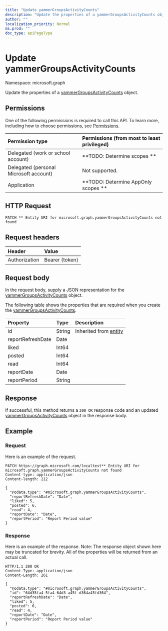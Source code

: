 ```yaml
---
title: "Update yammerGroupsActivityCounts"
description: "Update the properties of a yammerGroupsActivityCounts object."
author: ""
localization_priority: Normal
ms.prod: ""
doc_type: apiPageType
---
```


# Update yammerGroupsActivityCounts

Namespace: microsoft.graph

Update the properties of a [yammerGroupsActivityCounts](../resources/yammergroupsactivitycounts.md) object.

## Permissions
One of the following permissions is required to call this API. To learn more, including how to choose permissions, see [Permissions](/concepts/permissions-reference.md).

|Permission type|Permissions (from most to least privileged)|
|:---|:---|
|Delegated (work or school account)|**TODO: Determine scopes **|
|Delegated (personal Microsoft account)|Not supported.|
|Application|**TODO: Determine AppOnly scopes **|

## HTTP Request
<!-- {
  "blockType": "ignored"
}
-->
``` http
PATCH ** Entity URI for microsoft.graph.yammerGroupsActivityCounts not found
```

## Request headers
|Header|Value|
|:---|:---|
|Authorization|Bearer {token}|

## Request body
In the request body, supply a JSON representation for the [yammerGroupsActivityCounts](../resources/yammergroupsactivitycounts.md) object.

The following table shows the properties that are required when you create the [yammerGroupsActivityCounts](../resources/yammergroupsactivitycounts.md).

|Property|Type|Description|
|:---|:---|:---|
|id|String| Inherited from [entity](../resources/entity.md)|
|reportRefreshDate|Date||
|liked|Int64||
|posted|Int64||
|read|Int64||
|reportDate|Date||
|reportPeriod|String||



## Response
If successful, this method returns a `200 OK` response code and an updated [yammerGroupsActivityCounts](../resources/yammergroupsactivitycounts.md) object in the response body.

## Example

### Request
Here is an example of the request.
<!-- {
  "blockType": "request",
  "name": "update_yammergroupsactivitycounts"
}
-->
``` http
PATCH https://graph.microsoft.com/localtest** Entity URI for microsoft.graph.yammerGroupsActivityCounts not found
Content-type: application/json
Content-length: 212

{
  "@odata.type": "#microsoft.graph.yammerGroupsActivityCounts",
  "reportRefreshDate": "Date",
  "liked": 5,
  "posted": 6,
  "read": 4,
  "reportDate": "Date",
  "reportPeriod": "Report Period value"
}
```

### Response
Here is an example of the response. Note: The response object shown here may be truncated for brevity. All of the properties will be returned from an actual call.
<!-- {
  "blockType": "response",
  "truncated": true
}
-->
``` http
HTTP/1.1 200 OK
Content-Type: application/json
Content-Length: 261

{
  "@odata.type": "#microsoft.graph.yammerGroupsActivityCounts",
  "id": "64d35fa4-5fa4-64d3-a45f-d364a45fd364",
  "reportRefreshDate": "Date",
  "liked": 5,
  "posted": 6,
  "read": 4,
  "reportDate": "Date",
  "reportPeriod": "Report Period value"
}
```

